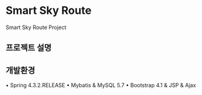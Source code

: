# Smart Sky Route
 Smart Sky Route Project


<h2>프로젝트 설명</h2>



<h2>개발환경</h2>

&bull; 
Spring 4.3.2.RELEASE
&bull; 
Mybatis & MySQL 5.7
&bull; 
Bootstrap 4.1 & JSP & Ajax

